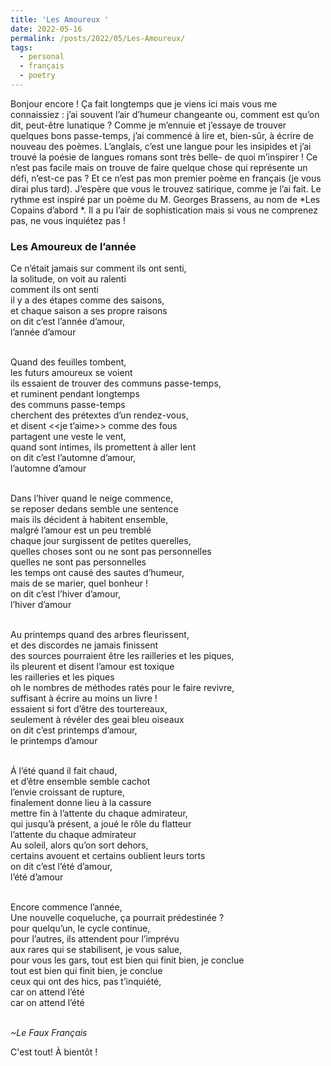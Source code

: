 ```yaml
---
title: 'Les Amoureux '
date: 2022-05-16
permalink: /posts/2022/05/Les-Amoureux/
tags:
  - personal
  - français
  - poetry
---
```


Bonjour encore ! Ça fait longtemps que je viens ici mais vous me connaissiez : j’ai souvent l’air d’humeur changeante ou, comment est qu’on dit, peut-être lunatique ? 
Comme je m’ennuie et j’essaye de trouver quelques bons passe-temps, j’ai commencé à lire et, bien-sûr, à écrire de nouveau des poèmes.  L’anglais, c’est une langue pour les insipides et j’ai trouvé la poésie de langues romans sont très belle- de quoi m’inspirer !
Ce n’est pas facile mais on trouve de faire quelque chose qui représente un défi, n’est-ce pas ?  Et ce n’est pas mon premier poème en français (je vous dirai plus tard). J’espère que vous le trouvez satirique, comme je l’ai fait. Le rythme est inspiré par un poème du M. Georges Brassens, au nom de   *Les Copains d’abord *. Il a pu l’air de sophistication mais si vous ne comprenez pas, ne vous inquiétez pas ! 
### Les Amoureux de l’année 

Ce n’était jamais sur comment ils ont senti, <br>
la solitude, on voit au ralenti <br>
comment ils ont senti <br>
il y a des étapes comme des saisons, <br>
et chaque saison a ses propre raisons <br>
on dit c’est l’année d’amour, <br>
l’année d’amour <br> <br>

Quand des feuilles tombent, <br>
les futurs amoureux se voient <br>
ils essaient de trouver des communs passe-temps, <br>
et ruminent pendant longtemps <br>
des communs passe-temps <br>
cherchent des prétextes d’un rendez-vous, <br>
et disent <<je t’aime>> comme des fous <br>
partagent une veste le vent, <br>
quand sont intimes, ils promettent à aller lent <br>
on dit c’est l’automne d’amour, <br>
l’automne d’amour <br> <br>

Dans l’hiver quand le neige commence, <br>
se reposer dedans semble une sentence <br>
mais ils décident à habitent ensemble, <br>
malgré l’amour est un peu tremblé <br>
chaque jour surgissent de petites querelles, <br> 
quelles choses sont ou ne sont pas personnelles <br>
quelles ne sont pas personnelles <br>
les temps ont causé des sautes d’humeur, <br>
mais de se marier, quel bonheur ! <br>
on dit c’est l’hiver d’amour, <br>
l’hiver d’amour <br><br>

Au printemps quand des arbres fleurissent,<br>
et des discordes ne jamais finissent<br>
des sources pourraient être les railleries et les piques,<br>
ils pleurent et disent l’amour est toxique <br>
les railleries et les piques<br>
oh le nombres de méthodes ratés pour le faire revivre,<br> 
suffisant à écrire au moins un livre ! <br>
essaient si fort d’être des tourtereaux, <br>
seulement à révéler des geai bleu oiseaux <br>
on dit c’est printemps d’amour, <br>
le printemps d’amour <br><br>

Á l’été quand il fait chaud, <br>
et d’être ensemble semble cachot <br>
l’envie croissant de rupture, <br>
finalement donne lieu à la cassure <br>
mettre fin à l’attente du chaque admirateur, <br>
qui jusqu’à présent, a joué le rôle du flatteur <br>
l’attente du chaque admirateur <br>
Au soleil, alors qu’on sort dehors, <br> 
certains avouent et certains oublient leurs torts <br>
on dit c’est l’été d’amour, <br>
l’été d’amour <br> <br>

Encore commence l’année,<br>
Une nouvelle coqueluche, ça pourrait prédestinée ? <br>
pour quelqu’un, le cycle continue,<br>
pour l’autres, ils attendent pour l’imprévu <br>
aux rares qui se stabilisent, je vous salue,<br>
pour vous les gars, tout est bien qui finit bien, je conclue <br>
tout est bien qui finit bien, je conclue <br>
ceux qui ont des hics, pas t’inquiété,<br>
car on attend l’été <br>
car on attend l’été  <br><br>

*~Le Faux Français*

C'est tout! À bientôt !  		
